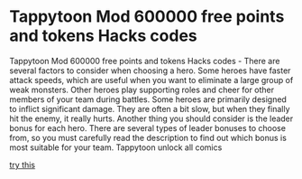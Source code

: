 # Tappytoon Mod 600000 free points and tokens Hacks codes

Tappytoon Mod 600000 free points and tokens Hacks codes - There are several factors to consider when choosing a hero. Some heroes have faster attack speeds, which are useful when you want to eliminate a large group of weak monsters. Other heroes play supporting roles and cheer for other members of your team during battles. Some heroes are primarily designed to inflict significant damage. They are often a bit slow, but when they finally hit the enemy, it really hurts. Another thing you should consider is the leader bonus for each hero. There are several types of leader bonuses to choose from, so you must carefully read the description to find out which bonus is most suitable for your team. Tappytoon unlock all comics

[try this](https://www.start.gg/user/95217e3b)

